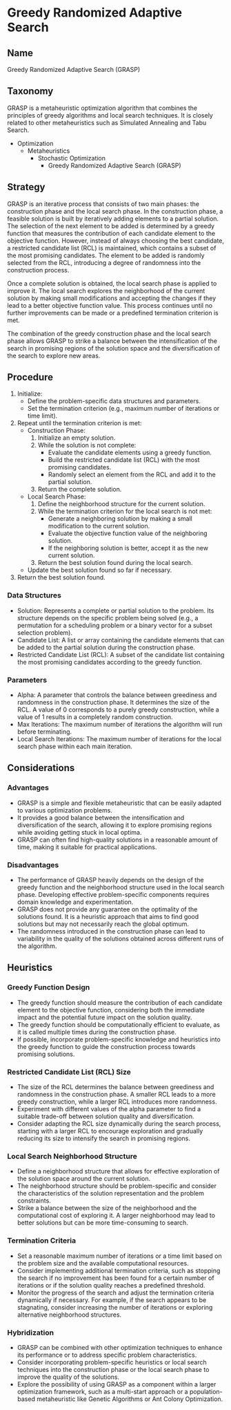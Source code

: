 # Greedy Randomized Adaptive Search

## Name
Greedy Randomized Adaptive Search (GRASP)

## Taxonomy
GRASP is a metaheuristic optimization algorithm that combines the principles of greedy algorithms and local search techniques. It is closely related to other metaheuristics such as Simulated Annealing and Tabu Search.

- Optimization
  - Metaheuristics
    - Stochastic Optimization
      - Greedy Randomized Adaptive Search (GRASP)

## Strategy
GRASP is an iterative process that consists of two main phases: the construction phase and the local search phase. In the construction phase, a feasible solution is built by iteratively adding elements to a partial solution. The selection of the next element to be added is determined by a greedy function that measures the contribution of each candidate element to the objective function. However, instead of always choosing the best candidate, a restricted candidate list (RCL) is maintained, which contains a subset of the most promising candidates. The element to be added is randomly selected from the RCL, introducing a degree of randomness into the construction process.

Once a complete solution is obtained, the local search phase is applied to improve it. The local search explores the neighborhood of the current solution by making small modifications and accepting the changes if they lead to a better objective function value. This process continues until no further improvements can be made or a predefined termination criterion is met.

The combination of the greedy construction phase and the local search phase allows GRASP to strike a balance between the intensification of the search in promising regions of the solution space and the diversification of the search to explore new areas.

## Procedure
1. Initialize:
   - Define the problem-specific data structures and parameters.
   - Set the termination criterion (e.g., maximum number of iterations or time limit).
2. Repeat until the termination criterion is met:
   - Construction Phase:
     1. Initialize an empty solution.
     2. While the solution is not complete:
        - Evaluate the candidate elements using a greedy function.
        - Build the restricted candidate list (RCL) with the most promising candidates.
        - Randomly select an element from the RCL and add it to the partial solution.
     3. Return the complete solution.
   - Local Search Phase:
     1. Define the neighborhood structure for the current solution.
     2. While the termination criterion for the local search is not met:
        - Generate a neighboring solution by making a small modification to the current solution.
        - Evaluate the objective function value of the neighboring solution.
        - If the neighboring solution is better, accept it as the new current solution.
     3. Return the best solution found during the local search.
   - Update the best solution found so far if necessary.
3. Return the best solution found.

### Data Structures
- Solution: Represents a complete or partial solution to the problem. Its structure depends on the specific problem being solved (e.g., a permutation for a scheduling problem or a binary vector for a subset selection problem).
- Candidate List: A list or array containing the candidate elements that can be added to the partial solution during the construction phase.
- Restricted Candidate List (RCL): A subset of the candidate list containing the most promising candidates according to the greedy function.

### Parameters
- Alpha: A parameter that controls the balance between greediness and randomness in the construction phase. It determines the size of the RCL. A value of 0 corresponds to a purely greedy construction, while a value of 1 results in a completely random construction.
- Max Iterations: The maximum number of iterations the algorithm will run before terminating.
- Local Search Iterations: The maximum number of iterations for the local search phase within each main iteration.

## Considerations
### Advantages
- GRASP is a simple and flexible metaheuristic that can be easily adapted to various optimization problems.
- It provides a good balance between the intensification and diversification of the search, allowing it to explore promising regions while avoiding getting stuck in local optima.
- GRASP can often find high-quality solutions in a reasonable amount of time, making it suitable for practical applications.

### Disadvantages
- The performance of GRASP heavily depends on the design of the greedy function and the neighborhood structure used in the local search phase. Developing effective problem-specific components requires domain knowledge and experimentation.
- GRASP does not provide any guarantee on the optimality of the solutions found. It is a heuristic approach that aims to find good solutions but may not necessarily reach the global optimum.
- The randomness introduced in the construction phase can lead to variability in the quality of the solutions obtained across different runs of the algorithm.

## Heuristics
### Greedy Function Design
- The greedy function should measure the contribution of each candidate element to the objective function, considering both the immediate impact and the potential future impact on the solution quality.
- The greedy function should be computationally efficient to evaluate, as it is called multiple times during the construction phase.
- If possible, incorporate problem-specific knowledge and heuristics into the greedy function to guide the construction process towards promising solutions.

### Restricted Candidate List (RCL) Size
- The size of the RCL determines the balance between greediness and randomness in the construction phase. A smaller RCL leads to a more greedy construction, while a larger RCL introduces more randomness.
- Experiment with different values of the alpha parameter to find a suitable trade-off between solution quality and diversification.
- Consider adapting the RCL size dynamically during the search process, starting with a larger RCL to encourage exploration and gradually reducing its size to intensify the search in promising regions.

### Local Search Neighborhood Structure
- Define a neighborhood structure that allows for effective exploration of the solution space around the current solution.
- The neighborhood structure should be problem-specific and consider the characteristics of the solution representation and the problem constraints.
- Strike a balance between the size of the neighborhood and the computational cost of exploring it. A larger neighborhood may lead to better solutions but can be more time-consuming to search.

### Termination Criteria
- Set a reasonable maximum number of iterations or a time limit based on the problem size and the available computational resources.
- Consider implementing additional termination criteria, such as stopping the search if no improvement has been found for a certain number of iterations or if the solution quality reaches a predefined threshold.
- Monitor the progress of the search and adjust the termination criteria dynamically if necessary. For example, if the search appears to be stagnating, consider increasing the number of iterations or exploring alternative neighborhood structures.

### Hybridization
- GRASP can be combined with other optimization techniques to enhance its performance or to address specific problem characteristics.
- Consider incorporating problem-specific heuristics or local search techniques into the construction phase or the local search phase to improve the quality of the solutions.
- Explore the possibility of using GRASP as a component within a larger optimization framework, such as a multi-start approach or a population-based metaheuristic like Genetic Algorithms or Ant Colony Optimization.

